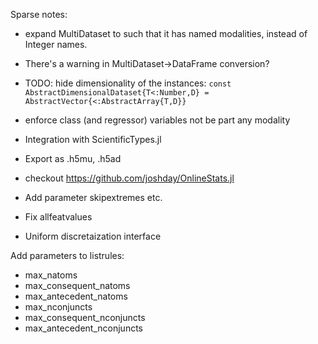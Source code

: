 Sparse notes:

- expand MultiDataset to such that it has named modalities, instead of Integer names.
- There's a warning in MultiDataset->DataFrame conversion?
- TODO: hide dimensionality of the instances: `const AbstractDimensionalDataset{T<:Number,D} = AbstractVector{<:AbstractArray{T,D}}`
- enforce class (and regressor) variables not be part any modality
- Integration with ScientificTypes.jl
- Export as .h5mu, .h5ad
- checkout https://github.com/joshday/OnlineStats.jl

- Add parameter skipextremes etc.
- Fix allfeatvalues
- Uniform discretaization interface

Add parameters to listrules:
- max_natoms
- max_consequent_natoms
- max_antecedent_natoms
- max_nconjuncts
- max_consequent_nconjuncts
- max_antecedent_nconjuncts

